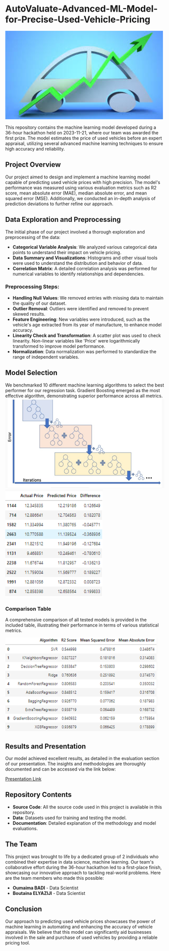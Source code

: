 # AutoValuate-Advanced-ML-Model-for-Precise-Used-Vehicle-Pricing
<img src="Images/Vehicule.jpg" alt="Vehicle" width="500"/>

This repository contains the machine learning model developed during a 36-hour hackathon held on 2023-11-21, where our team was awarded the first prize. The model estimates the price of used vehicles before an expert appraisal, utilizing several advanced machine learning techniques to ensure high accuracy and reliability.

## Project Overview

Our project aimed to design and implement a machine learning model capable of predicting used vehicle prices with high precision. The model's performance was measured using various evaluation metrics such as R2 score, mean absolute error (MAE), median absolute error, and mean squared error (MSE). Additionally, we conducted an in-depth analysis of prediction deviations to further refine our approach.

## Data Exploration and Preprocessing

The initial phase of our project involved a thorough exploration and preprocessing of the data:

- **Categorical Variable Analysis**: We analyzed various categorical data points to understand their impact on vehicle pricing.
- **Data Summary and Visualizations**: Histograms and other visual tools were used to understand the distribution and behavior of data.
- **Correlation Matrix**: A detailed correlation analysis was performed for numerical variables to identify relationships and dependencies.

### Preprocessing Steps:

- **Handling Null Values**: We removed entries with missing data to maintain the quality of our dataset.
- **Outlier Removal**: Outliers were identified and removed to prevent skewed results.
- **Feature Engineering**: New variables were introduced, such as the vehicle's age extracted from its year of manufacture, to enhance model accuracy.
- **Linearity Check and Transformation**: A scatter plot was used to check linearity. Non-linear variables like 'Price' were logarithmically transformed to improve model performance.
- **Normalization**: Data normalization was performed to standardize the range of independent variables.

## Model Selection

We benchmarked 10 different machine learning algorithms to select the best performer for our regression task. Gradient Boosting emerged as the most effective algorithm, demonstrating superior performance across all metrics.
![gb](Images/Gradient_Boosting.PNG)
![results](Images/results_GB.PNG)

### Comparison Table

A comprehensive comparison of all tested models is provided in the included table, illustrating their performance in terms of various statistical metrics.

![Model Comparison Table](Images/Comparaison.PNG)

## Results and Presentation

Our model achieved excellent results, as detailed in the evaluation section of our presentation. The insights and methodologies are thoroughly documented and can be accessed via the link below:

[Presentation Link](https://example.com/presentation)

## Repository Contents

- **Source Code**: All the source code used in this project is available in this repository.
- **Data**: Datasets used for training and testing the model.
- **Documentation**: Detailed explanation of the methodology and model evaluations.

## The Team

This project was brought to life by a dedicated group of 2 individuals who combined their expertise in data science, machine learning. Our team's collaborative effort during the 36-hour hackathon led to a first-place finish, showcasing our innovative approach to tackling real-world problems. Here are the team members who made this possible:

- **Oumaima BADI** - Data Scientist
- **Boutaina ELYAZIJI** - Data Scientist


## Conclusion

Our approach to predicting used vehicle prices showcases the power of machine learning in automating and enhancing the accuracy of vehicle appraisals. We believe that this model can significantly aid businesses involved in the sale and purchase of used vehicles by providing a reliable pricing tool.

